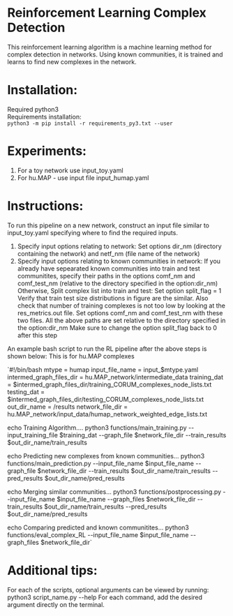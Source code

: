 # Reinforcement Learning Complex Detection
This reinforcement learning algorithm is a machine learning method for complex detection in networks. Using known communities, it is trained and learns to find new complexes in the network.

# Installation:
Required python3                                  
Requirements installation:                        
`python3 -m pip install -r requirements_py3.txt --user`

# Experiments:
1. For a toy network use input_toy.yaml
2. For hu.MAP - use input file input_humap.yaml


# Instructions:
To run this pipeline on a new network, construct an input file similar to input_toy.yaml specifying where to find the required inputs.
1. Specify input options relating to network: Set options dir_nm (directory containing the network) and netf_nm (file name of the network)
2. Specify input options relating to known communities in network: If you already have sepearated known communities into train and test communitites, specify their paths in the options comf_nm and comf_test_nm (relative to the directory specified in the option:dir_nm) Otherwise, Split complex list into train and test: Set option split_flag = 1 Verify that train test size distributions in figure are the similar. Also check that number of training complexes is not too low by looking at the res_metrics.out file. Set options comf_nm and comf_test_nm with these two files. All the above paths are set relative to the directory specified in the option:dir_nm Make sure to change the option split_flag back to 0 after this step

An example bash script to run the RL pipeline after the above steps is shown below: This is for hu.MAP complexes

`#!/bin/bash
mtype = humap
input_file_name = input_$mtype.yaml
intermed_graph_files_dir = hu.MAP_network/intermediate_data
training_dat = $intermed_graph_files_dir/training_CORUM_complexes_node_lists.txt
testing_dat = $intermed_graph_files_dir/testing_CORUM_complexes_node_lists.txt
out_dir_name = /results
network_file_dir = hu.MAP_network/input_data/humap_network_weighted_edge_lists.txt

echo Training Algorithm....
python3 functions/main_training.py  --input_training_file $training_dat --graph_file $network_file_dir --train_results $out_dir_name/train_results

echo Predicting new complexes from known communities...
python3 functions/main_prediction.py --input_file_name $input_file_name --graph_file $network_file_dir --train_results $out_dir_name/train_results --pred_results $out_dir_name/pred_results

echo Merging similar communities...
python3 functions/postprocessing.py --input_file_name $input_file_name --graph_files $network_file_dir --train_results $out_dir_name/train_results --pred_results $out_dir_name/pred_results

echo Comparing predicted and known communitites...
python3 functions/eval_complex_RL --input_file_name $input_file_name --graph_files $network_file_dir`

# Additional tips:
For each of the scripts, optional arguments can be viewed by running: python3 script_name.py --help
For each command, add the desired argument directly on the terminal.
